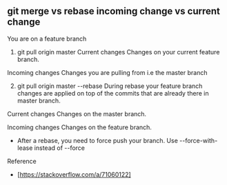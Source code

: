 ## git merge vs rebase incoming change vs current change

You are on a feature branch

1. git pull origin master
Current changes
Changes on your current feature branch.

Incoming changes
Changes you are pulling from i.e the master branch

2. git pull origin master --rebase
During rebase your feature branch changes are applied on top of the commits that are already there in master branch.

Current changes
Changes on the master branch.

Incoming changes
Changes on the feature branch.

* After a rebase, you need to force push your branch. Use --force-with-lease instead of --force

Reference
* [https://stackoverflow.com/a/71060122]
